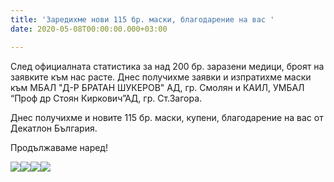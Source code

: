 ```yaml
---
title: 'Заредихме нови 115 бр. маски, благодарение на вас '
date: 2020-05-08T00:00:00.000+03:00

---
```

След официалната статистика за над 200 бр. заразени медици, броят на заявките към нас расте. Днес получихме заявки и изпратихме маски към МБАЛ "Д-Р БРАТАН ШУКЕРОВ" АД, гр. Смолян и КАИЛ, УМБАЛ “Проф др Стоян Киркович”АД, гр. Ст.Загора.

Днес получихме и новите 115 бр. маски, купени, благодарение на вас от Декатлон България.

Продължаваме наред!

![](/images/ccb11731c2d6e5ababf9730a270e3da9.jpeg)![](/images/d1693761943ae2b82facb563972f9d48.jpeg)![](/images/390fa3764e282f1b46496da70e0cac4d.jpeg)![](/images/c2debcfecbe8024974ce709b5e8ef5dd.jpeg)